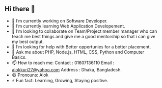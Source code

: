 ## Hi there 👋

<!--
**IconicAlok/IconicAlok** is a ✨ _special_ ✨ repository because its `README.md` (this file) appears on your GitHub profile.

Here are some ideas to get you started:
-->
- 🔭 I’m currently working on Software Developer.
- 🌱 I’m currently learning Web Application Developement.
- 👯 I’m looking to collaborate on Team/Project member manager who can teach me best things and give me a good mentorship so that i can give my best output.
- 🤔 I’m looking for help with Better oppertunies for a better placement.
- 💬 Ask me about PHP, Node.js, HTML, CSS, Python and Computer Basics.
- 📫 How to reach me: Contact : 01607136110
                      Email : alokkuri27@yahoo.com
                      Address : Dhaka, Bangladesh.
- 😄 Pronouns: Alok 
- ⚡ Fun fact: Learning, Growing, Staying positive.

